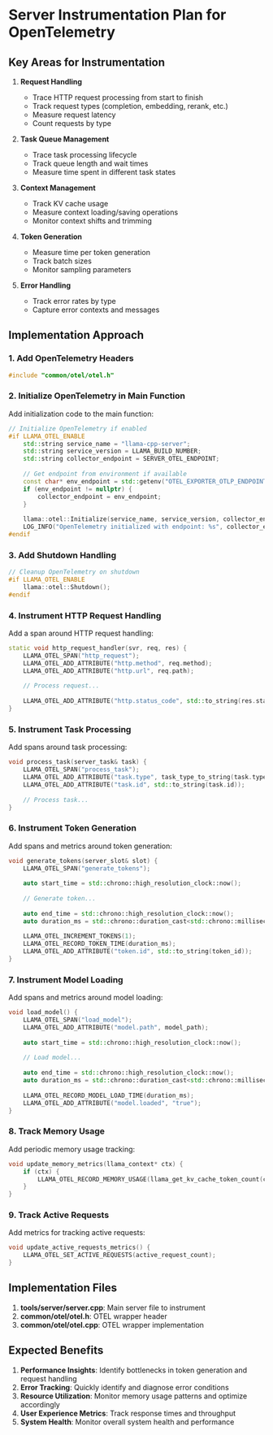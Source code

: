# Server Instrumentation Plan for OpenTelemetry

## Key Areas for Instrumentation

1. **Request Handling**
   - Trace HTTP request processing from start to finish
   - Track request types (completion, embedding, rerank, etc.)
   - Measure request latency
   - Count requests by type

2. **Task Queue Management**
   - Trace task processing lifecycle
   - Track queue length and wait times
   - Measure time spent in different task states

3. **Context Management**
   - Track KV cache usage
   - Measure context loading/saving operations
   - Monitor context shifts and trimming

4. **Token Generation**
   - Measure time per token generation
   - Track batch sizes
   - Monitor sampling parameters

5. **Error Handling**
   - Track error rates by type
   - Capture error contexts and messages

## Implementation Approach

### 1. Add OpenTelemetry Headers

```cpp
#include "common/otel/otel.h"
```

### 2. Initialize OpenTelemetry in Main Function

Add initialization code to the main function:

```cpp
// Initialize OpenTelemetry if enabled
#if LLAMA_OTEL_ENABLE
    std::string service_name = "llama-cpp-server";
    std::string service_version = LLAMA_BUILD_NUMBER;
    std::string collector_endpoint = SERVER_OTEL_ENDPOINT;
    
    // Get endpoint from environment if available
    const char* env_endpoint = std::getenv("OTEL_EXPORTER_OTLP_ENDPOINT");
    if (env_endpoint != nullptr) {
        collector_endpoint = env_endpoint;
    }
    
    llama::otel::Initialize(service_name, service_version, collector_endpoint);
    LOG_INFO("OpenTelemetry initialized with endpoint: %s", collector_endpoint.c_str());
#endif
```

### 3. Add Shutdown Handling

```cpp
// Cleanup OpenTelemetry on shutdown
#if LLAMA_OTEL_ENABLE
    llama::otel::Shutdown();
#endif
```

### 4. Instrument HTTP Request Handling

Add a span around HTTP request handling:

```cpp
static void http_request_handler(svr, req, res) {
    LLAMA_OTEL_SPAN("http_request");
    LLAMA_OTEL_ADD_ATTRIBUTE("http.method", req.method);
    LLAMA_OTEL_ADD_ATTRIBUTE("http.url", req.path);
    
    // Process request...
    
    LLAMA_OTEL_ADD_ATTRIBUTE("http.status_code", std::to_string(res.status));
}
```

### 5. Instrument Task Processing

Add spans around task processing:

```cpp
void process_task(server_task& task) {
    LLAMA_OTEL_SPAN("process_task");
    LLAMA_OTEL_ADD_ATTRIBUTE("task.type", task_type_to_string(task.type));
    LLAMA_OTEL_ADD_ATTRIBUTE("task.id", std::to_string(task.id));
    
    // Process task...
}
```

### 6. Instrument Token Generation

Add spans and metrics around token generation:

```cpp
void generate_tokens(server_slot& slot) {
    LLAMA_OTEL_SPAN("generate_tokens");
    
    auto start_time = std::chrono::high_resolution_clock::now();
    
    // Generate token...
    
    auto end_time = std::chrono::high_resolution_clock::now();
    auto duration_ms = std::chrono::duration_cast<std::chrono::milliseconds>(end_time - start_time).count();
    
    LLAMA_OTEL_INCREMENT_TOKENS(1);
    LLAMA_OTEL_RECORD_TOKEN_TIME(duration_ms);
    LLAMA_OTEL_ADD_ATTRIBUTE("token.id", std::to_string(token_id));
}
```

### 7. Instrument Model Loading

Add spans and metrics around model loading:

```cpp
void load_model() {
    LLAMA_OTEL_SPAN("load_model");
    LLAMA_OTEL_ADD_ATTRIBUTE("model.path", model_path);
    
    auto start_time = std::chrono::high_resolution_clock::now();
    
    // Load model...
    
    auto end_time = std::chrono::high_resolution_clock::now();
    auto duration_ms = std::chrono::duration_cast<std::chrono::milliseconds>(end_time - start_time).count();
    
    LLAMA_OTEL_RECORD_MODEL_LOAD_TIME(duration_ms);
    LLAMA_OTEL_ADD_ATTRIBUTE("model.loaded", "true");
}
```

### 8. Track Memory Usage

Add periodic memory usage tracking:

```cpp
void update_memory_metrics(llama_context* ctx) {
    if (ctx) {
        LLAMA_OTEL_RECORD_MEMORY_USAGE(llama_get_kv_cache_token_count(ctx) * llama_n_embd(llama_get_model(ctx)) * sizeof(float));
    }
}
```

### 9. Track Active Requests

Add metrics for tracking active requests:

```cpp
void update_active_requests_metrics() {
    LLAMA_OTEL_SET_ACTIVE_REQUESTS(active_request_count);
}
```

## Implementation Files

1. **tools/server/server.cpp**: Main server file to instrument
2. **common/otel/otel.h**: OTEL wrapper header
3. **common/otel/otel.cpp**: OTEL wrapper implementation

## Expected Benefits

1. **Performance Insights**: Identify bottlenecks in token generation and request handling
2. **Error Tracking**: Quickly identify and diagnose error conditions
3. **Resource Utilization**: Monitor memory usage patterns and optimize accordingly
4. **User Experience Metrics**: Track response times and throughput
5. **System Health**: Monitor overall system health and performance